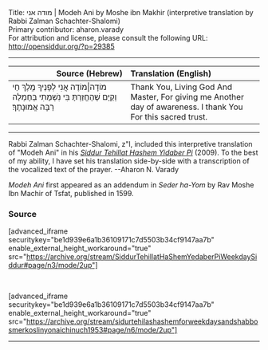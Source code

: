 <html>
<head></head>
<body>
Title: מודה אני | Modeh Ani by Moshe ibn Makhir (interpretive translation by Rabbi Zalman Schachter-Shalomi)<br />
Primary contributor: aharon.varady<br />
For attribution and license, please consult the following URL: <a href="http://opensiddur.org/?p=29385">http://opensiddur.org/?p=29385</a>
<p />
<hr />

<table style="margin-left: auto;margin-right: auto;" class="draggable">
<thead><tr><th id="x" style="text-align: right;">Source (Hebrew)</th><th style="text-align: left;">Translation (English)</th></tr></thead>
<tbody>
<tr><td style="vertical-align:top;">
<div class="liturgy"><span lang="he">
מוֹדָה|מוֹדֶה אֲנִי לְפָנֶיךָ 
מֶֽלֶךְ חַי וְקַיָּם
שֶׁהֶחֱזַרְתָּ בִּי 
נִשְׁמָתִי בְּחֶמְלָה 
רַבָּה 
אֱמוּנָתֶךָ‏׃
</span></div></td>
 
<td style="vertical-align:top;" width="53%"><div class="english">
Thank You, Living God
And Master,
For giving me
Another day of awareness. 
I thank You
For this sacred trust.
</div></td>
</tr>
</tbody></table>

<hr />

Rabbi Zalman Schachter-Shalomi, z"l, included this interpretive translation of "Modeh Ani" in his <em><a href="https://opensiddur.org/siddurim/ha-ari/neo-hasidut/reb-zalmans-open-siddur-tehillat-hashem/">Siddur Tehillat Hashem Yidaber Pi</a></em> (2009). To the best of my ability, I have set his translation side-by-side with a transcription of the vocalized text of the prayer. --Aharon N. Varady

<em>Modeh Ani</em> first appeared as an addendum in <em>Seder ha-Yom</em> by Rav Moshe Ibn Machir of Tsfat, published in 1599.

<h3>Source</h3>

[advanced_iframe securitykey="be1d939e6a1b36109171c7d5503b34cf9147aa7b" enable_external_height_workaround="true" src="https://archive.org/stream/SiddurTehillatHaShemYedaberPiWeekdaySiddur#page/n3/mode/2up"]

&nbsp;

[advanced_iframe securitykey="be1d939e6a1b36109171c7d5503b34cf9147aa7b" enable_external_height_workaround="true" src="https://archive.org/stream/sidurtehilashashemforweekdaysandshabbosmerkoslinyonaichinuch1953#page/n6/mode/2up"]

<hr />

&nbsp;
</body>
</html>